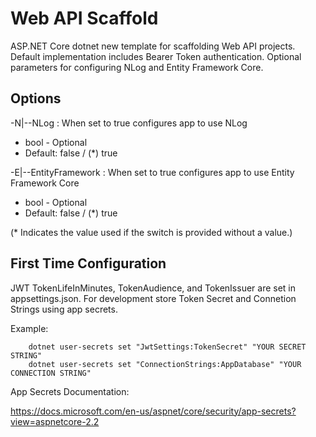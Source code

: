 # Web API Scaffold
ASP.NET Core dotnet new template for scaffolding Web API projects. Default implementation includes Bearer Token authentication. Optional parameters for configuring NLog and Entity Framework Core. 


## Options
-N|--NLog : When set to true configures app to use NLog
* bool - Optional          
* Default: false / (*) true


-E|--EntityFramework : When set to true configures app to use Entity Framework Core  
* bool - Optional          
* Default: false / (*) true
                        
(* Indicates the value used if the switch is provided without a value.)

## First Time Configuration
JWT TokenLifeInMinutes, TokenAudience, and TokenIssuer are set in appsettings.json. For development store Token Secret and Connetion Strings using app secrets. 

Example:
```
    dotnet user-secrets set "JwtSettings:TokenSecret" "YOUR SECRET STRING"
    dotnet user-secrets set "ConnectionStrings:AppDatabase" "YOUR CONNECTION STRING"
```

App Secrets Documentation:

https://docs.microsoft.com/en-us/aspnet/core/security/app-secrets?view=aspnetcore-2.2
